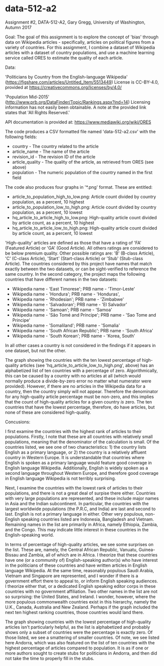 # data-512-a2

Assignment #2, DATA-512-A2, Gary Gregg, University of Washington, Autumn 2017

Goal: The goal of this assignment is to explore the concept of 'bias' through data on Wikipedia articles - specifically, articles on political figures from a variety of countries.  For this assignment, I combine a dataset of Wikipedia articles with a dataset of country populations, and use a machine learning service called ORES to estimate the quality of each article.

Data:

'Politicians by Country from the English-language Wikipedia' (https://figshare.com/articles/Untitled_Item/5513449)
License is CC-BY-4.0, provided at https://creativecommons.org/licenses/by/4.0/

'Population Mid-2015' (http://www.prb.org/DataFinder/Topic/Rankings.aspx?ind=14)
Licensing information has not easily been obtainable.  A note at the provided link states that 'All Rights Reserved.'

API documentation is provided at: https://www.mediawiki.org/wiki/ORES

The code produces a CSV formatted file named 'data-512-a2.csv' with the following fields:

* country - The country related to the article
* article_name - The name of the article
* revision_id - The revision ID of the article
* article_quality - The quality of the article, as retrieved from ORES (see above)
* population - The numeric population of the country named in the first field

The code also produces four graphs in '\*.png' format.  These are entitled:

* article_to_population_high_to_low.png: Article count divided by country population, as a percent, 10 highest
* article_to_population_low_to_high.png: Article count divided by country population, as a percent, 10 lowest
* hq_article_to_article_high_to_low.png: High-quality article count divided by article count, as a percent, 10 highest
* hq_article_to_article_low_to_high.png: High-quality article count divided by article count, as a percent, 10 lowest

'High-quality' articles are defined as those that have a rating of 'FA' (Featured Article) or 'GA' (Good Article).  All others ratings are considered to be below premium quality.  Other possible ratings are: 'B' (B-class Article), 'C' (C-class Article), 'Start' (Start-class Article) or 'Stub' (Stub-class Article).  The countries considered by this project have names that match exactly between the two datasets, or can be sight-verified to reference the same country.  In the second category, the project maps the following countries that have different names in the two datasets:

* Wikipedia name - 'East Timorese'; PRB name - 'Timor-Leste'
* Wikipedia name - 'Hondura'; PRB name - 'Honduras',
* Wikipedia name - 'Rhodesian'; PRB name - 'Zimbabwe'
* Wikipedia name - 'Salvadoran'; PRB name - 'El Salvador'
* Wikipedia name - 'Samoan'; PRB name - 'Samoa'
* Wikipedia name - 'São Tomé and Príncipe'; PRB name - 'Sao Tome and Principe'
* Wikipedia name - 'Somaliland'; PRB name - 'Somalia'
* Wikipedia name - 'South African Republic'; PRB name - 'South Africa'
* Wikipedia name - 'South Korean'; PRB name - 'Korea, South'

In all other cases a country is not considered in the findings if it appears in one dataset, but not the other.

The graph showing the countries with the ten lowest percentage of high-quality articles (see 'hq_article_to_article_low_to_high.png', above) has an alphabetized list of ten countries with a percentage of zero.  Algorithmically, this can be caused by a country with no articles at all (which would normally produce a divide-by-zero error no matter what numerator were provided).  However, if there are no articles in the Wikipedia data for a country, then the country simply will not appear.  Therefore the denominator for any high-quality article percentage must be non-zero, and this implies that the count of high-quality articles for a given country *is* zero.  The ten countries that have the lowest percentage, therefore, do have articles, but none of these are considered high-quality.

Concusions:

I first examine the countries with the highest rank of articles to their populations.  Firstly, I note that these are all countries with relatively small populations, meaning that the denominator of the calculation is small.  Of the countries listed, we see one of two characteristics: 1) the country lists English as a primary language, or 2) the country is a relatively affluent country in Western Europe.  It is understandable that countries where English is spoken as a primary language would feature good coverage in English language Wikipedia.  Additionally, English is widely spoken as a second language throughout Western Europe, and therefore good coverage in English language Wikipedia is not terribly surprising.

Next, I examine the countries with the lowest rank of articles to their populations, and there is not a great deal of surpise there either.  Countries with very large populations are represented, and these include major names in Asia and the Indian subcontinent.  In particular, the countries with the largest worldwide populations (the P.R.C, and India) are last and second to last.  English is not a primary language in either.  Other very populous, non-English speaking countries listed are Indonesia, Bangladesh and Vietnam.  Remaining names in the list are primarily in Africa, namely Ethiopia, Zambia, and the Congo.  This may indicate little interest in these countries in the English-speaking world.

In terms of percentage of high-quality articles, we see some surprises on the list.  These are, namely, the Central African Republic, Vanuatu, Guinea-Bissau and Zambia, all of which are in Africa.  I theorize that these countries have one (or a community of) English-speaking author(s) who have interest in the politicians of these countries and have written articles in English language Wikipedia.  At the same time, reasonably populous Saudi Arabia, Vietnam and Singapore are represented, and I wonder if there is a government effort there to appeal to, or inform English speaking audiences.  I theorize either that, or a dedicated English speaking editor corps in these countries with no government affiliation.  Two other names in the list are not so surprising: the United States, and Ireland.  I wonder, however, where the more populous commonwealth countries exist in this hierarchy, namely the U.K., Canada, Australia and New Zealand.  Perhaps if the graph included the next ten highest ranking countries, those countries would land there.

The graph showing countries with the lowest percentage of high-quality articles isn't particularly helpful, as the list is alphabetized and probably shows only a subset of countries were the percentage is exactly zero.  Of those listed, we see a smattering of smaller countries.  Of note, we see listed here Andorra, which was also featured on the list of ten countries with the highest percentage of articles compared to population.  It is as if one or more authors sought to create stubs for politicians in Andorra, and then did not take the time to properly fill in the stubs.
